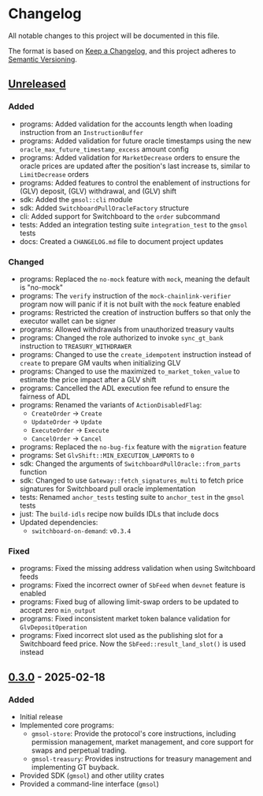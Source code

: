 # Changelog

All notable changes to this project will be documented in this file.

The format is based on [Keep a Changelog](https://keepachangelog.com/en/1.1.0/),
and this project adheres to [Semantic Versioning](https://semver.org/spec/v2.0.0.html).

## [Unreleased]

### Added

- programs: Added validation for the accounts length when loading instruction from an `InstructionBuffer`
- programs: Added validation for future oracle timestamps using the new `oracle_max_future_timestamp_excess` amount config
- programs: Added validation for `MarketDecrease` orders to ensure the oracle prices are updated after the position's last increase ts, similar to `LimitDecrease` orders
- programs: Added features to control the enablement of instructions for (GLV) deposit, (GLV) withdrawal, and (GLV) shift
- sdk: Added the `gmsol::cli` module
- sdk: Added `SwitchboardPullOracleFactory` structure
- cli: Added support for Switchboard to the `order` subcommand
- tests: Added an integration testing suite `integration_test` to the `gmsol` tests
- docs: Created a `CHANGELOG.md` file to document project updates

### Changed

- programs: Replaced the `no-mock` feature with `mock`, meaning the default is "no-mock"
- programs: The `verify` instruction of the `mock-chainlink-verifier` program now will panic if it is not built with the `mock` feature enabled
- programs: Restricted the creation of instruction buffers so that only the executor wallet can be signer
- programs: Allowed withdrawals from unauthorized treasury vaults
- programs: Changed the role authorized to invoke `sync_gt_bank` instruction to `TREASURY_WITHDRAWER`
- programs: Changed to use the `create_idempotent` instruction instead of `create` to prepare GM vaults when initializing GLV
- programs: Changed to use the maximized `to_market_token_value` to estimate the price impact after a GLV shift
- programs: Cancelled the ADL execution fee refund to ensure the fairness of ADL
- programs: Renamed the variants of `ActionDisabledFlag`:
  - `CreateOrder` -> `Create`
  - `UpdateOrder` -> `Update`
  - `ExecuteOrder` -> `Execute`
  - `CancelOrder` -> `Cancel`
- programs: Replaced the `no-bug-fix` feature with the `migration` feature
- programs: Set `GlvShift::MIN_EXECUTION_LAMPORTS` to `0`
- sdk: Changed the arguments of `SwitchboardPullOracle::from_parts` function
- sdk: Changed to use `Gateway::fetch_signatures_multi` to fetch price signatures for Switchboard pull oracle implementation
- tests: Renamed `anchor_tests` testing suite to `anchor_test` in the `gmsol` tests
- just: The `build-idls` recipe now builds IDLs that include docs
- Updated dependencies:
  - `switchboard-on-demand`: `v0.3.4`

### Fixed

- programs: Fixed the missing address validation when using Switchboard feeds
- programs: Fixed the incorrect owner of `SbFeed` when `devnet` feature is enabled
- programs: Fixed bug of allowing limit-swap orders to be updated to accept zero `min_output`
- programs: Fixed inconsistent market token balance validation for `GlvDepositOperation`
- programs: Fixed incorrect slot used as the publishing slot for a Switchboard feed price. Now the `SbFeed::result_land_slot()` is used instead

## [0.3.0] - 2025-02-18

### Added

- Initial release
- Implemented core programs:
  - `gmsol-store`: Provide the protocol's core instructions, including permission management, market management, and core support for swaps and perpetual trading.
  - `gmsol-treasury`: Provides instructions for treasury management and implementing GT buyback.
- Provided SDK (`gmsol`) and other utility crates
- Provided a command-line interface (`gmsol`)

[unreleased]: https://github.com/gmsol-labs/gmx-solana/compare/v0.3.0...HEAD
[0.3.0]: https://github.com/gmsol-labs/gmx-solana/releases/tag/v0.3.0
